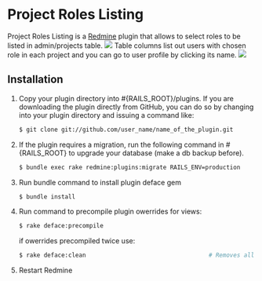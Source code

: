 # Project Roles Listing

Project Roles Listing is a [Redmine](https://www.redmine.org/projects/redmine) plugin that allows to select roles to be listed in admin/projects table.
![](https://i.ibb.co/mTDtS6Y/2021-02-05-16-23-29.png)
Table columns list out users with chosen role in each project and you can go to user profile by clicking its name.
![](https://i.ibb.co/qk5jFm9/2021-02-05-16-21-23.png)

## Installation
1. Copy your plugin directory into #{RAILS_ROOT}/plugins. If you are downloading the plugin directly from GitHub, you can do so by changing into your plugin directory and issuing a command like:
    ```bash
    $ git clone git://github.com/user_name/name_of_the_plugin.git
    ```
2. If the plugin requires a migration, run the following command in #{RAILS_ROOT} to upgrade your database (make a db backup before).
    ```bash
    $ bundle exec rake redmine:plugins:migrate RAILS_ENV=production
    ```
3. Run bundle command to install plugin deface gem
    ```bash
    $ bundle install
    ```
4. Run command to precompile plugin owerrides for views:
    ```bash
    $ rake deface:precompile
    ```
   if owerrides precompiled twice use:
    ```bash
    $ rake deface:clean                                   # Removes all precompiled override templates
    ```
5. Restart Redmine